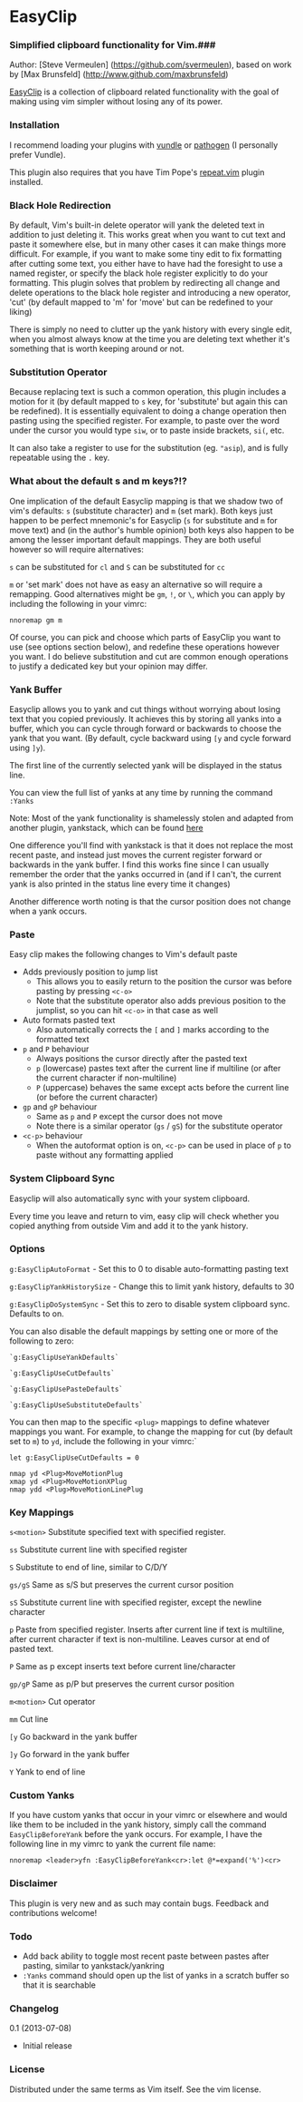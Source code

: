 EasyClip
=============
### Simplified clipboard functionality for Vim.###

Author:  [Steve Vermeulen] (https://github.com/svermeulen), based on work by [Max Brunsfeld] (http://www.github.com/maxbrunsfeld)

[EasyClip](https://github.com/svermeulen/vim-easyclip) is a collection of clipboard related functionality with the goal of making using vim simpler without losing any of its power.

### Installation ###

I recommend loading your plugins with [vundle](https://github.com/gmarik/vundle) or [pathogen](https://github.com/tpope/vim-pathogen) (I personally prefer Vundle).

This plugin also requires that you have Tim Pope's [repeat.vim](https://github.com/tpope/vim-repeat) plugin installed.

### Black Hole Redirection ###

By default, Vim's built-in delete operator will yank the deleted text in addition to just deleting it.  This works great when you want to cut text and paste it somewhere else, but in many other cases it can make things more difficult.  For example, if you want to make some tiny edit to fix formatting after cutting some text, you either have to have had the foresight to use a named register, or specify the black hole register explicitly to do your formatting.  This plugin solves that problem by redirecting all change and delete operations to the black hole register and introducing a new operator, 'cut' (by default mapped to 'm' for 'move' but can be redefined to your liking)

There is simply no need to clutter up the yank history with every single edit, when you almost always know at the time you are deleting text whether it's something that is worth keeping around or not.

### Substitution Operator ###

Because replacing text is such a common operation, this plugin includes a motion for it (by default mapped to `s` key, for 'substitute' but again this can be redefined).  It is essentially equivalent to doing a change operation then pasting using the specified register.  For example, to paste over the word under the cursor you would type `siw`, or to paste inside brackets, `si(`, etc.

It can also take a register to use for the substitution (eg. `"asip`), and is fully repeatable using the `.` key.

### What about the default s and m keys?!? ###

One implication of the default Easyclip mapping is that we shadow two of vim's defaults: `s` (substitute character) and `m` (set mark).  Both keys just happen to be perfect mnemonic's for Easyclip (`s` for substitute and `m` for move text) and (in the author's humble opinion) both keys also happen to be among the lesser important default mappings. They are both useful however so will require alternatives:

`s` can be substituted for `cl` and `S` can be substituted for `cc`

`m` or 'set mark' does not have as easy an alternative so will require a remapping.  Good alternatives might be `gm`, `!`, or `\`, which you can apply by including the following in your vimrc:

`nnoremap gm m`

Of course, you can pick and choose which parts of EasyClip you want to use (see options section below), and redefine these operations however you want.  I do believe substitution and cut are common enough operations to justify a dedicated key but your opinion may differ.

### Yank Buffer ###

Easyclip allows you to yank and cut things without worrying about losing text that you copied previously.  It achieves this by storing all yanks into a buffer, which you can cycle through forward or backwards to choose the yank that you want.  (By default, cycle backward using `[y` and cycle forward using `]y`).

The first line of the currently selected yank will be displayed in the status line.

You can view the full list of yanks at any time by running the command `:Yanks`

Note: Most of the yank functionality is shamelessly stolen and adapted from another plugin, yankstack, which can be found [here](https://github.com/maxbrunsfeld/vim-yankstack)

One difference you'll find with yankstack is that it does not replace the most recent paste, and instead just moves the current register forward or backwards in the yank buffer.  I find this works fine since I can usually remember the order that the yanks occurred in (and if I can't, the current yank is also printed in the status line every time it changes)

Another difference worth noting is that the cursor position does not change when a yank occurs.

### Paste ###

Easy clip makes the following changes to Vim's default paste
- Adds previously position to jump list
    - This allows you to easily return to the position the cursor was before pasting by pressing `<c-o>`
    - Note that the substitute operator also adds previous position to the jumplist, so you can hit `<c-o>` in that case as well
- Auto formats pasted text
    - Also automatically corrects the `[` and `]` marks according to the formatted text
- `p` and `P` behaviour
    - Always positions the cursor directly after the pasted text
    - `p` (lowercase) pastes text after the current line if multiline (or after the current character if non-multiline)
    - `P` (uppercase) behaves the same except acts before the current line (or before the current character)
- `gp` and `gP` behaviour
    - Same as `p` and `P` except the cursor does not move
    - Note there is a similar operator (`gs` / `gS`) for the substitute operator
- `<c-p>` behaviour
    - When the autoformat option is on, `<c-p>` can be used in place of `p` to paste without any formatting applied

### System Clipboard Sync ###

Easyclip will also automatically sync with your system clipboard.

Every time you leave and return to vim, easy clip will check whether you copied anything from outside Vim and add it to the yank history.

### Options ###

`g:EasyClipAutoFormat` - Set this to 0 to disable auto-formatting pasting text

`g:EasyClipYankHistorySize` - Change this to limit yank history, defaults to 30

`g:EasyClipDoSystemSync` - Set this to zero to disable system clipboard sync. Defaults to on.

You can also disable the default mappings by setting one or more of the following to zero:

    `g:EasyClipUseYankDefaults`
    
    `g:EasyClipUseCutDefaults`
    
    `g:EasyClipUsePasteDefaults`
    
    `g:EasyClipUseSubstituteDefaults`

You can then map to the specific `<plug>` mappings to define whatever mappings you want.  For example, to change the mapping for cut (by default set to `m`) to `yd`, include the following in your vimrc:`

    let g:EasyClipUseCutDefaults = 0

    nmap yd <Plug>MoveMotionPlug
    xmap yd <Plug>MoveMotionXPlug
    nmap ydd <Plug>MoveMotionLinePlug

### Key Mappings ###


`s<motion>`       Substitute specified text with specified register. 

`ss`              Substitute current line with specified register

`S`               Substitute to end of line, similar to C/D/Y

`gs/gS`           Same as s/S but preserves the current cursor position

`sS`              Substitute current line with specified register, except the newline character

`p`               Paste from specified register. Inserts after current line if text is multiline, after current character if text is non-multiline.  Leaves cursor at end of pasted text.

`P`               Same as p except inserts text before current line/character

`gp/gP`           Same as p/P but preserves the current cursor position

`m<motion>`       Cut operator

`mm`              Cut line

`[y`              Go backward in the yank buffer

`]y`              Go forward in the yank buffer

`Y`               Yank to end of line

### Custom Yanks ###

If you have custom yanks that occur in your vimrc or elsewhere and would like them to be included in the yank history, simply call the command `EasyClipBeforeYank` before the yank occurs.  For example, I have the following line in my vimrc to yank the current file name:

`nnoremap <leader>yfn :EasyClipBeforeYank<cr>:let @*=expand('%')<cr>`

### Disclaimer ###

This plugin is very new and as such may contain bugs.  Feedback and contributions welcome!

### Todo ###

- Add back ability to toggle most recent paste between pastes after pasting, similar to yankstack/yankring 
- `:Yanks` command should open up the list of yanks in a scratch buffer so that it is searchable

### Changelog ###

0.1 (2013-07-08)
  - Initial release

### License ###

Distributed under the same terms as Vim itself.  See the vim license.
